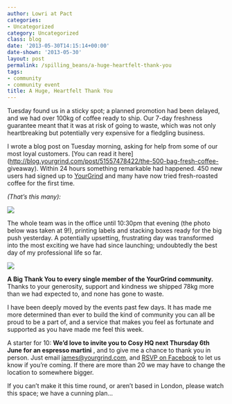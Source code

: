 ```yaml
---
author: Lowri at Pact
categories:
- Uncategorized
category: Uncategorized
class: blog
date: '2013-05-30T14:15:14+00:00'
date-shown: '2013-05-30'
layout: post
permalink: /spilling_beans/a-huge-heartfelt-thank-you
tags:
- community
- community event
title: A Huge, Heartfelt Thank You
---
```


Tuesday found us in a sticky spot; a planned promotion had been delayed, and
we had over 100kg of coffee ready to ship. Our 7-day freshness guarantee meant
that it was at risk of going to waste, which was not only heartbreaking but
potentially very expensive for a fledgling business.

I wrote a blog post on Tuesday morning, asking for help from some of our most
loyal customers. [You can read it
here](http://blog.yourgrind.com/post/51557478422/the-500-bag-fresh-coffee-
giveaway). Within 24 hours something remarkable had happened. 450 new users
had signed up to [YourGrind](http://www.yourgrind.com) and many have now tried
fresh-roasted coffee for the first time.

_(That’s this many):_

![](http://media.tumblr.com/76e81bc3f6f28757422aca5bf4da9f28/tumblr_inline_mnm6mqqu9v1qz4rgp.png)

The whole team was in the office until 10:30pm that evening (the photo below
was taken at 9!), printing labels and stacking boxes ready for the big push
yesterday. A potentially upsetting, frustrating day was transformed into the
most exciting we have had since launching; undoubtedly the best day of my
professional life so far.

![](http://media.tumblr.com/2d99854e9231b5806b20f0a774bd0ff5/tumblr_inline_mnm6rlNBkX1qz4rgp.jpg)

**A Big Thank You to every single member of the YourGrind community.** Thanks
to your generosity, support and kindness we shipped 78kg more than we had
expected to, and none has gone to waste.

I have been deeply moved by the events past few days. It has made me more
determined than ever to build the kind of community you can all be proud to be
a part of, and a service that makes you feel as fortunate and supported as you
have made me feel this week.

A starter for 10: **We’d love to invite you to Cosy HQ next Thursday 6th June
for an espresso martini** , and to give me a chance to thank you in person.
Just email james@yourgrind.com, and [RSVP on
Facebook](https://www.facebook.com/events/135674769963501) to let us know if
you’re coming. If there are more than 20 we may have to change the location to
somewhere bigger.

If you can’t make it this time round, or aren’t based in London, please watch
this space; we have a cunning plan…